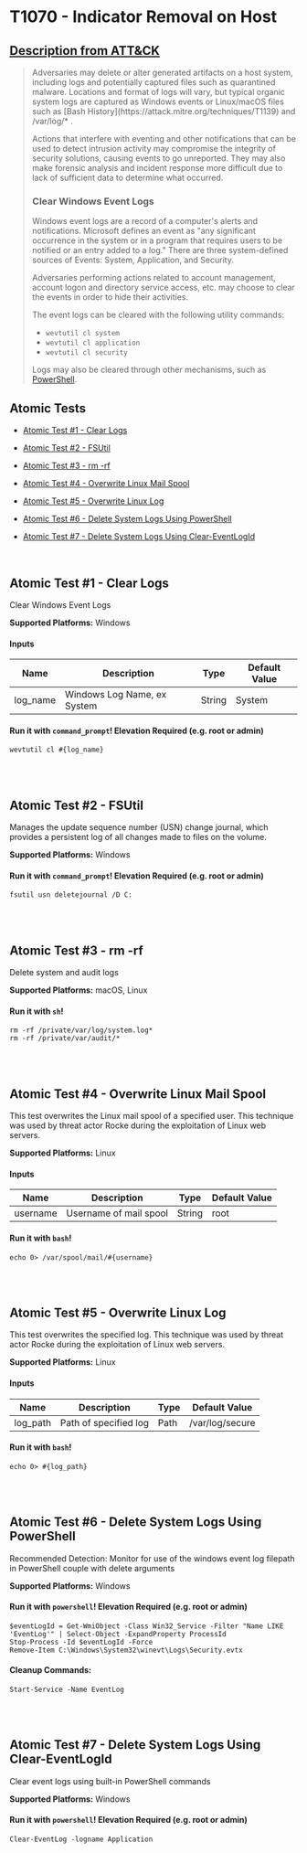 # T1070 - Indicator Removal on Host
## [Description from ATT&CK](https://attack.mitre.org/wiki/Technique/T1070)
<blockquote>Adversaries may delete or alter generated artifacts on a host system, including logs and potentially captured files such as quarantined malware. Locations and format of logs will vary, but typical organic system logs are captured as Windows events or Linux/macOS files such as [Bash History](https://attack.mitre.org/techniques/T1139) and /var/log/* .

Actions that interfere with eventing and other notifications that can be used to detect intrusion activity may compromise the integrity of security solutions, causing events to go unreported. They may also make forensic analysis and incident response more difficult due to lack of sufficient data to determine what occurred.

### Clear Windows Event Logs

Windows event logs are a record of a computer's alerts and notifications. Microsoft defines an event as "any significant occurrence in the system or in a program that requires users to be notified or an entry added to a log." There are three system-defined sources of Events: System, Application, and Security.
 
Adversaries performing actions related to account management, account logon and directory service access, etc. may choose to clear the events in order to hide their activities.

The event logs can be cleared with the following utility commands:

* <code>wevtutil cl system</code>
* <code>wevtutil cl application</code>
* <code>wevtutil cl security</code>

Logs may also be cleared through other mechanisms, such as [PowerShell](https://attack.mitre.org/techniques/T1086).</blockquote>

## Atomic Tests

- [Atomic Test #1 - Clear Logs](#atomic-test-1---clear-logs)

- [Atomic Test #2 - FSUtil](#atomic-test-2---fsutil)

- [Atomic Test #3 - rm -rf](#atomic-test-3---rm--rf)

- [Atomic Test #4 - Overwrite Linux Mail Spool](#atomic-test-4---overwrite-linux-mail-spool)

- [Atomic Test #5 - Overwrite Linux Log](#atomic-test-5---overwrite-linux-log)

- [Atomic Test #6 - Delete System Logs Using PowerShell](#atomic-test-6---delete-system-logs-using-powershell)

- [Atomic Test #7 - Delete System Logs Using Clear-EventLogId](#atomic-test-7---delete-system-logs-using-clear-eventlogid)


<br/>

## Atomic Test #1 - Clear Logs
Clear Windows Event Logs

**Supported Platforms:** Windows


#### Inputs
| Name | Description | Type | Default Value | 
|------|-------------|------|---------------|
| log_name | Windows Log Name, ex System | String | System|

#### Run it with `command_prompt`!  Elevation Required (e.g. root or admin) 
```
wevtutil cl #{log_name}
```



<br/>
<br/>

## Atomic Test #2 - FSUtil
Manages the update sequence number (USN) change journal, which provides a persistent log of all changes made to files on the volume.

**Supported Platforms:** Windows


#### Run it with `command_prompt`!  Elevation Required (e.g. root or admin) 
```
fsutil usn deletejournal /D C:
```



<br/>
<br/>

## Atomic Test #3 - rm -rf
Delete system and audit logs

**Supported Platforms:** macOS, Linux


#### Run it with `sh`! 
```
rm -rf /private/var/log/system.log*
rm -rf /private/var/audit/*
```



<br/>
<br/>

## Atomic Test #4 - Overwrite Linux Mail Spool
This test overwrites the Linux mail spool of a specified user. This technique was used by threat actor Rocke during the exploitation of Linux web servers.

**Supported Platforms:** Linux


#### Inputs
| Name | Description | Type | Default Value | 
|------|-------------|------|---------------|
| username | Username of mail spool | String | root|

#### Run it with `bash`! 
```
echo 0> /var/spool/mail/#{username}
```



<br/>
<br/>

## Atomic Test #5 - Overwrite Linux Log
This test overwrites the specified log. This technique was used by threat actor Rocke during the exploitation of Linux web servers.

**Supported Platforms:** Linux


#### Inputs
| Name | Description | Type | Default Value | 
|------|-------------|------|---------------|
| log_path | Path of specified log | Path | /var/log/secure|

#### Run it with `bash`! 
```
echo 0> #{log_path}
```



<br/>
<br/>

## Atomic Test #6 - Delete System Logs Using PowerShell
Recommended Detection: Monitor for use of the windows event log filepath in PowerShell couple with delete arguments

**Supported Platforms:** Windows


#### Run it with `powershell`!  Elevation Required (e.g. root or admin) 
```
$eventLogId = Get-WmiObject -Class Win32_Service -Filter "Name LIKE 'EventLog'" | Select-Object -ExpandProperty ProcessId
Stop-Process -Id $eventLogId -Force
Remove-Item C:\Windows\System32\winevt\Logs\Security.evtx
```


#### Cleanup Commands:
```
Start-Service -Name EventLog
```

<br/>
<br/>

## Atomic Test #7 - Delete System Logs Using Clear-EventLogId
Clear event logs using built-in PowerShell commands

**Supported Platforms:** Windows


#### Run it with `powershell`!  Elevation Required (e.g. root or admin) 
```
Clear-EventLog -logname Application
```



<br/>
